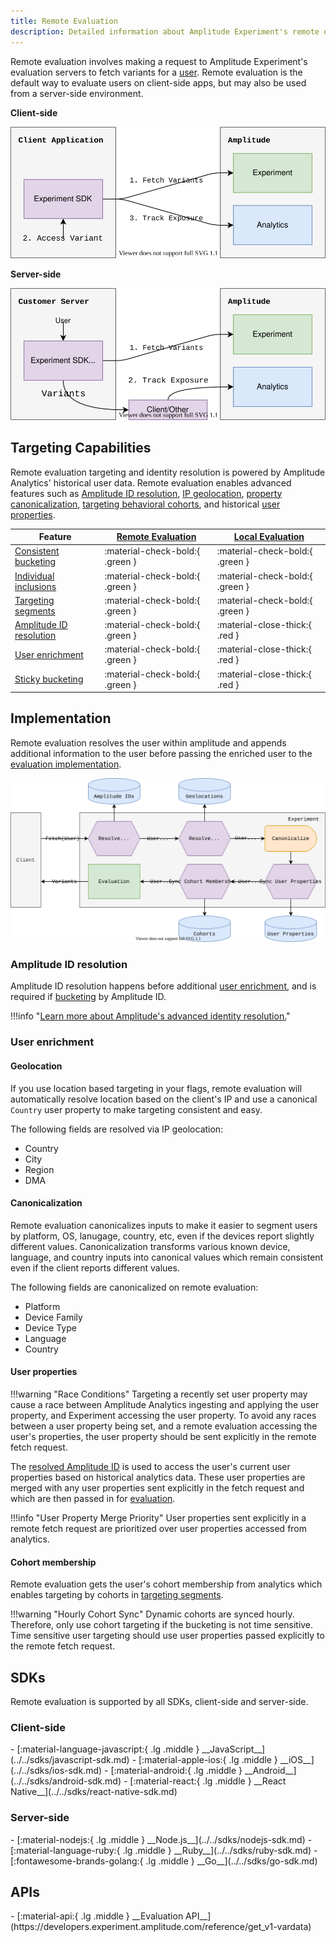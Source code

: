 ```yaml
---
title: Remote Evaluation
description: Detailed information about Amplitude Experiment's remote evaluation architecture, limitations, and tradeoffs.
---
```


Remote evaluation involves making a request to Amplitude Experiment's evaluation servers to fetch variants for a [user](../data-model.md#users). Remote evaluation is the default way to evaluate users on client-side apps, but may also be used from a server-side environment.

**Client-side**

![Client-side experimentation diagram.](../../../assets/images/experiment/client-side-overview.drawio.svg)

**Server-side**

![Server-side remote evaluation experimentation diagram.](../../../assets/images/experiment/server-side-remote-overview.drawio.svg)

## Targeting Capabilities

Remote evaluation targeting and identity resolution is powered by Amplitude Analytics' historical user data. Remote evaluation enables advanced features such as [Amplitude ID resolution](#amplitude-id-resolution), [IP geolocation](#geolocation), [property canonicalization](#canonicalization), [targeting behavioral cohorts](#cohort-membership), and historical [user properties](#user-properties).

| <div class='big-column'>Feature</div> | [Remote Evaluation](./remote-evaluation.md) | [Local Evaluation](./local-evaluation.md) |
| --- | --- | --- |
| [Consistent bucketing](./implementation.md#consistent-bucketing) | :material-check-bold:{ .green } | :material-check-bold:{ .green } |
| [Individual inclusions](./implementation.md#individual-inclusions) | :material-check-bold:{ .green } | :material-check-bold:{ .green } |
| [Targeting segments](./implementation.md#targeting-segments) | :material-check-bold:{ .green } | :material-check-bold:{ .green } |
| [Amplitude ID resolution](./remote-evaluation.md#amplitude-id-resolution) | :material-check-bold:{ .green } | :material-close-thick:{ .red } |
| [User enrichment](./remote-evaluation.md#user-enrichment) | :material-check-bold:{ .green } | :material-close-thick:{ .red } |
| [Sticky bucketing](./implementation.md#sticky-bucketing) | :material-check-bold:{ .green } | :material-close-thick:{ .red } |

## Implementation

Remote evaluation resolves the user within amplitude and appends additional information to the user before passing the enriched user to the [evaluation implementation](./implementation.md).

![Diagram of remote evaluation, specifically amplitude ID resolution and user enrichment](../../../assets/images/experiment/remote-evaluation.drawio.svg)

### Amplitude ID resolution

Amplitude ID resolution happens before additional [user enrichment](#user-enrichment), and is required if [bucketing](implementation.md#consistent-bucketing) by Amplitude ID.

!!!info "[Learn more about Amplitude's advanced identity resolution.](https://help.amplitude.com/hc/en-us/articles/115003135607)"

### User enrichment

#### Geolocation

If you use location based targeting in your flags, remote evaluation will automatically resolve location based on the client's IP and use a canonical `Country` user property to make targeting consistent and easy.

The following fields are resolved via IP geolocation:

* Country
* City
* Region
* DMA

#### Canonicalization

Remote evaluation canonicalizes inputs to make it easier to segment users by platform, OS, lanugage, country, etc, even if the devices report slightly different values. Canonicalization transforms various known device, language, and country inputs into canonical values which remain consistent even if the client reports different values.

The following fields are canonicalized on remote evaluation:

* Platform
* Device Family
* Device Type
* Language
* Country

#### User properties

!!!warning "Race Conditions"
    Targeting a recently set user property may cause a race between Amplitude Analytics ingesting and applying the user property, and Experiment accessing the user property. To avoid any races between a user property being set, and a remote evaluation accessing the user's properties, the user property should be sent explicitly in the remote fetch request.

 The [resolved Amplitude ID](#amplitude-id-resolution) is used to access the user's current user properties based on historical analytics data. These user properties are merged with any user properties sent explicitly in the fetch request and which are then passed in for [evaluation](./implementation.md).

!!!info "User Property Merge Priority"
    User properties sent explicitly in a remote fetch request are prioritized over user properties accessed from analytics.

#### Cohort membership

Remote evaluation gets the user's cohort membership from analytics which enables targeting by cohorts in [targeting segments](./implementation.md#targeting-segments).

!!!warning "Hourly Cohort Sync"
    Dynamic cohorts are synced hourly. Therefore, only use cohort targeting if the bucketing is not time sensitive. Time sensitive user targeting should use user properties passed explicitly to the remote fetch request.

## SDKs

Remote evaluation is supported by all SDKs, client-side and server-side.

### Client-side

<div class="grid cards" markdown>
-   [:material-language-javascript:{ .lg .middle } __JavaScript__](../../sdks/javascript-sdk.md)
-   [:material-apple-ios:{ .lg .middle } __iOS__](../../sdks/ios-sdk.md)
-   [:material-android:{ .lg .middle } __Android__](../../sdks/android-sdk.md)
-   [:material-react:{ .lg .middle } __React Native__](../../sdks/react-native-sdk.md)
</div>

### Server-side

<div class="grid cards" markdown>
-   [:material-nodejs:{ .lg .middle } __Node.js__](../../sdks/nodejs-sdk.md)
-   [:material-language-ruby:{ .lg .middle } __Ruby__](../../sdks/ruby-sdk.md)
-   [:fontawesome-brands-golang:{ .lg .middle } __Go__](../../sdks/go-sdk.md)
</div>

## APIs

<div class="grid cards" markdown>
-   [:material-api:{ .lg .middle } __Evaluation API__](https://developers.experiment.amplitude.com/reference/get_v1-vardata)
</div>